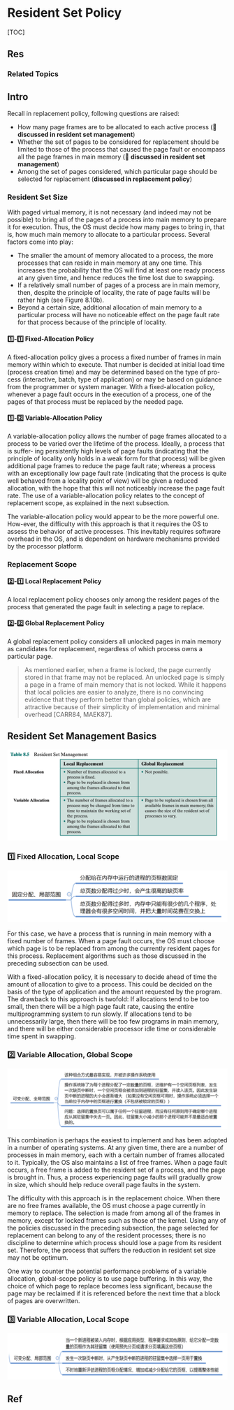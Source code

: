 # Resident Set Policy

[TOC]



## Res
### Related Topics



## Intro
Recall in replacement policy, following questions are raised:

- How many page frames are to be allocated to each active process (🔔 **discussed in resident set management**)
- Whether the set of pages to be considered for replacement should be limited to those of the process that caused the page fault or encompass all the page frames in main memory (🔔 **discussed in resident set management**)
- Among the set of pages considered, which particular page should be selected for replacement (**discussed in replacement policy**)


### Resident Set Size 
With paged virtual memory, it is not necessary (and indeed may not be possible) to bring all of the pages of a process into main memory to prepare it for execution. Thus, the OS must decide how many pages to bring in, that is, how much main memory to allocate to a particular process. Several factors come into play:
- The smaller the amount of memory allocated to a process, the more processes that can reside in main memory at any one time. This increases the probability that the OS will find at least one ready process at any given time, and hence reduces the time lost due to swapping.
- If a relatively small number of pages of a process are in main memory, then, despite the principle of locality, the rate of page faults will be rather high (see Figure 8.10b).
- Beyond a certain size, additional allocation of main memory to a particular process will have no noticeable effect on the page fault rate for that process because of the principle of locality.


#### 1️⃣-1️⃣ Fixed-Allocation Policy
A fixed-allocation policy gives a process a fixed number of frames in main memory within which to execute. That number is decided at initial load time (process creation time) and may be determined based on the type of pro- cess (interactive, batch, type of application) or may be based on guidance from the programmer or system manager. With a fixed-allocation policy, whenever a page fault occurs in the execution of a process, one of the pages of that process must be replaced by the needed page.


#### 1️⃣-2️⃣ Variable-Allocation Policy
A variable-allocation policy allows the number of page frames allocated to a process to be varied over the lifetime of the process. Ideally, a process that is suffer- ing persistently high levels of page faults (indicating that the principle of locality only holds in a weak form for that process) will be given additional page frames to reduce the page fault rate; whereas a process with an exceptionally low page fault rate (indicating that the process is quite well behaved from a locality point of view) will be given a reduced allocation, with the hope that this will not noticeably increase the page fault rate. The use of a variable-allocation policy relates to the concept of replacement scope, as explained in the next subsection.

The variable-allocation policy would appear to be the more powerful one. How-ever, the difficulty with this approach is that it requires the OS to assess the behavior of active processes. This inevitably requires software overhead in the OS, and is dependent on hardware mechanisms provided by the processor platform.


### Replacement Scope
#### 2️⃣-1️⃣ Local Replacement Policy
A local replacement policy chooses only among the resident pages of the process that generated the page fault in selecting a page to replace.


#### 2️⃣-2️⃣ Global Replacement Policy
A global replacement policy considers all unlocked pages in main memory as candidates for replacement, regardless of which process owns a particular page.

> As mentioned earlier, when a frame is locked, the page currently stored in that frame may not be replaced. An unlocked page is simply a page in a frame of main memory that is not locked. While it happens that local policies are easier to analyze, there is no convincing evidence that they perform better than global policies, which are attractive because of their simplicity of implementation and minimal overhead [CARR84, MAEK87].



## Resident Set Management Basics
![](../../../../../../../Assets/Pics/Screenshot%202023-05-11%20at%203.28.22%20PM.png)


### 1️⃣ Fixed Allocation, Local Scope
![](../../../../../../../Assets/Pics/Screenshot%202023-06-19%20at%208.21.42%20PM.png)

For this case, we have a process that is running in main memory with a fixed number of frames. When a page fault occurs, the OS must choose which page is to be replaced from among the currently resident pages for this process. Replacement algorithms such as those discussed in the preceding subsection can be used.

With a fixed-allocation policy, it is necessary to decide ahead of time the amount of allocation to give to a process. This could be decided on the basis of the type of application and the amount requested by the program. The drawback to this approach is twofold: If allocations tend to be too small, then there will be a high page fault rate, causing the entire multiprogramming system to run slowly. If allocations tend to be unnecessarily large, then there will be too few programs in main memory, and there will be either considerable processor idle time or considerable time spent in swapping.


### 2️⃣ Variable Allocation, Global Scope
![](../../../../../../../Assets/Pics/Screenshot%202023-06-19%20at%208.23.10%20PM.png)

This combination is perhaps the easiest to implement and has been adopted in a number of operating systems. At any given time, there are a number of processes in main memory, each with a certain number of frames allocated to it. Typically, the OS also maintains a list of free frames. When a page fault occurs, a free frame is added to the resident set of a process, and the page is brought in. Thus, a process experiencing page faults will gradually grow in size, which should help reduce overall page faults in the system.

The difficulty with this approach is in the replacement choice. When there are no free frames available, the OS must choose a page currently in memory to replace. The selection is made from among all of the frames in memory, except for locked frames such as those of the kernel. Using any of the policies discussed in the preceding subsection, the page selected for replacement can belong to any of the resident processes; there is no discipline to determine which process should lose a page from its resident set. Therefore, the process that suffers the reduction in resident set size may not be optimum.

One way to counter the potential performance problems of a variable allocation, global-scope policy is to use page buffering. In this way, the choice of which page to replace becomes less significant, because the page may be reclaimed if it is referenced before the next time that a block of pages are overwritten.



### 3️⃣ Variable Allocation, Local Scope
![](../../../../../../../Assets/Pics/Screenshot%202023-06-19%20at%208.23.44%20PM.png)





## Ref

